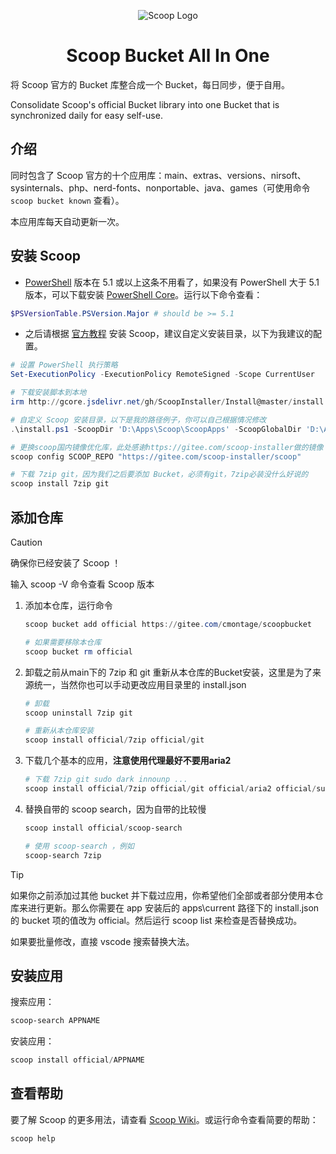 <p align="center"><img src="https://gcore.jsdelivr.net/gh/cmontage/scoopbucket@main/bin/scoop.png" alt="Scoop Logo" ></p>

<h1 align="center">Scoop Bucket All In One</h1>

将 Scoop 官方的 Bucket 库整合成一个 Bucket，每日同步，便于自用。

Consolidate Scoop's official Bucket library into one Bucket that is synchronized daily for easy self-use.

## 介绍

同时包含了 Scoop 官方的十个应用库：main、extras、versions、nirsoft、sysinternals、php、nerd-fonts、nonportable、java、games（可使用命令 `scoop bucket known` 查看）。

本应用库每天自动更新一次。

## 安装 Scoop

- [PowerShell](https://learn.microsoft.com/zh-cn/powershell/) 版本在 5.1 或以上这条不用看了，如果没有 PowerShell 大于 5.1 版本，可以下载安装 [PowerShell Core](https://github.com/PowerShell/PowerShell)。运行以下命令查看：

```powershell
$PSVersionTable.PSVersion.Major # should be >= 5.1
```

- 之后请根据 [官方教程](https://github.com/ScoopInstaller/Install#readme) 安装 Scoop，建议自定义安装目录，以下为我建议的配置。

```powershell
# 设置 PowerShell 执行策略
Set-ExecutionPolicy -ExecutionPolicy RemoteSigned -Scope CurrentUser

# 下载安装脚本到本地
irm http://gcore.jsdelivr.net/gh/ScoopInstaller/Install@master/install.ps1 -outfile 'install.ps1'

# 自定义 Scoop 安装目录，以下是我的路径例子，你可以自己根据情况修改
.\install.ps1 -ScoopDir 'D:\Apps\Scoop\ScoopApps' -ScoopGlobalDir 'D:\Apps\Scoop\ScoopApps-G' -NoProxy

# 更换scoop国内镜像优化库，此处感谢https://gitee.com/scoop-installer做的镜像
scoop config SCOOP_REPO "https://gitee.com/scoop-installer/scoop"

# 下载 7zip git，因为我们之后要添加 Bucket，必须有git，7zip必装没什么好说的
scoop install 7zip git
```

## 添加仓库

> [!CAUTION]
> 确保你已经安装了 Scoop ！
>
> 输入 scoop -V 命令查看 Scoop 版本

1. 添加本仓库，运行命令

    ```powershell
    scoop bucket add official https://gitee.com/cmontage/scoopbucket

    # 如果需要移除本仓库
    scoop bucket rm official
    ```

2. 卸载之前从main下的 7zip 和 git 重新从本仓库的Bucket安装，这里是为了来源统一，当然你也可以手动更改应用目录里的 install.json 

    ```powershell
    # 卸载
    scoop uninstall 7zip git

    # 重新从本仓库安装
    scoop install official/7zip official/git
    ```

3. 下载几个基本的应用，**注意使用代理最好不要用aria2**

    ```powershell
    # 下载 7zip git sudo dark innounp ...
    scoop install official/7zip official/git official/aria2 official/sudo official/dark official/innounp 
    ```

4. 替换自带的 scoop search，因为自带的比较慢

    ```powershell
    scoop install official/scoop-search

    # 使用 scoop-search ，例如
    scoop-search 7zip
    ```

> [!TIP]
>
> 如果你之前添加过其他 bucket 并下载过应用，你希望他们全部或者部分使用本仓库来进行更新。那么你需要在 app 安装后的 apps\current 路径下的 install.json 的 bucket 项的值改为 official。然后运行 scoop list 来检查是否替换成功。
>
> 如果要批量修改，直接 vscode 搜索替换大法。



## 安装应用

搜索应用：

```powershell
scoop-search APPNAME
```

安装应用：

```powershell
scoop install official/APPNAME
```

## 查看帮助

要了解 Scoop 的更多用法，请查看 [Scoop Wiki](https://github.com/ScoopInstaller/Scoop/wiki)。或运行命令查看简要的帮助：

```powershell
scoop help
```
